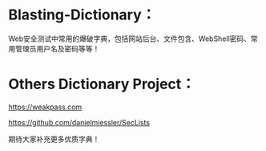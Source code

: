 # Blasting-Dictionary：
Web安全测试中常用的爆破字典，包括网站后台、文件包含、WebShell密码、常用管理员用户名及密码等等！

# Others Dictionary Project：
https://weakpass.com

https://github.com/danielmiessler/SecLists

期待大家补充更多优质字典！
